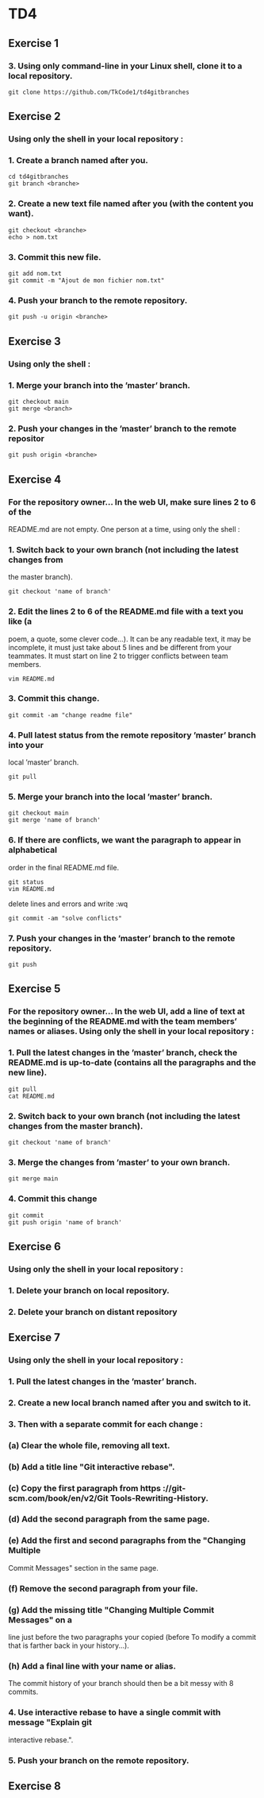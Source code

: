 
# TD4

## Exercise 1

### 3. Using only command-line in your Linux shell, clone it to a local repository.
```
git clone https://github.com/TkCode1/td4gitbranches
```
## Exercise 2

### Using only the shell in your local repository :
### 1. Create a branch named after you.
```
cd td4gitbranches
git branch <branche>
```
### 2. Create a new text file named after you (with the content you want).
```
git checkout <branche>
echo > nom.txt
```
### 3. Commit this new file.
```
git add nom.txt 
git commit -m "Ajout de mon fichier nom.txt"
```
### 4. Push your branch to the remote repository.
```
git push -u origin <branche>
```
## Exercise 3

### Using only the shell :
### 1. Merge your branch into the ’master’ branch.
```
git checkout main
git merge <branch>
```
### 2. Push your changes in the ’master’ branch to the remote repositor
```
git push origin <branche>
```


## Exercise 4

### For the repository owner... In the web UI, make sure lines 2 to 6 of the
README.md are not empty.
One person at a time, using only the shell :
### 1. Switch back to your own branch (not including the latest changes from
the master branch).
```
git checkout 'name of branch'
```
### 2. Edit the lines 2 to 6 of the README.md file with a text you like (a
poem, a quote, some clever code...). It can be any readable text, it may
be incomplete, it must just take about 5 lines and be different from your
teammates. It must start on line 2 to trigger conflicts between team
members.
```
vim README.md
```
### 3. Commit this change.
```
git commit -am "change readme file"
```
### 4. Pull latest status from the remote repository ’master’ branch into your
local ’master’ branch.
```
git pull
```
### 5. Merge your branch into the local ’master’ branch.
```
git checkout main
git merge 'name of branch'
```
### 6. If there are conflicts, we want the paragraph to appear in alphabetical
order in the final README.md file.
```
git status
vim README.md
```
delete lines and errors and write :wq
```
git commit -am "solve conflicts"
```
### 7. Push your changes in the ’master’ branch to the remote repository.
```
git push
```
## Exercise 5

### For the repository owner... In the web UI, add a line of text at the beginning of the README.md with the team members’ names or aliases. Using only the shell in your local repository :
### 1. Pull the latest changes in the ’master’ branch, check the README.md is up-to-date (contains all the paragraphs and the new line).
```
git pull
cat README.md
```
### 2. Switch back to your own branch (not including the latest changes from the master branch).
```
git checkout 'name of branch'
```
### 3. Merge the changes from ’master’ to your own branch.
```
git merge main
```
### 4. Commit this change
```
git commit
git push origin 'name of branch'
```

## Exercise 6

### Using only the shell in your local repository :
### 1. Delete your branch on local repository.
### 2. Delete your branch on distant repository

## Exercise 7

### Using only the shell in your local repository :
### 1. Pull the latest changes in the ’master’ branch.
### 2. Create a new local branch named after you and switch to it.
### 3. Then with a separate commit for each change :
### (a) Clear the whole file, removing all text.
### (b) Add a title line "Git interactive rebase".
### (c) Copy the first paragraph from https ://git-scm.com/book/en/v2/Git Tools-Rewriting-History.
### (d) Add the second paragraph from the same page.
### (e) Add the first and second paragraphs from the "Changing Multiple
Commit Messages" section in the same page.
### (f) Remove the second paragraph from your file.
### (g) Add the missing title "Changing Multiple Commit Messages" on a
line just before the two paragraphs your copied (before To modify a
commit that is farther back in your history...).
### (h) Add a final line with your name or alias.
The commit history of your branch should then be a bit messy with 8
commits.
### 4. Use interactive rebase to have a single commit with message "Explain git
interactive rebase.".
### 5. Push your branch on the remote repository.

## Exercise 8

